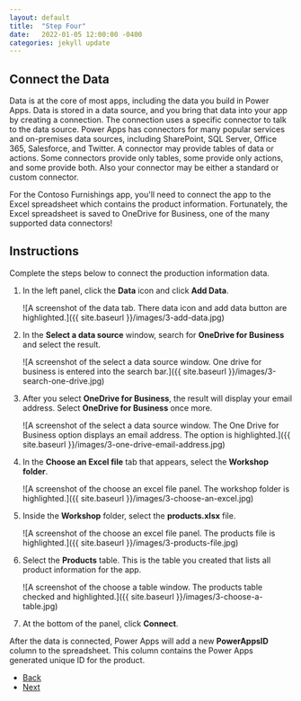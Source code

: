 ```yaml
---
layout: default
title:  "Step Four"
date:   2022-01-05 12:00:00 -0400
categories: jekyll update
---
```

## Connect the Data

Data is at the core of most apps, including the data you build in Power Apps. Data is stored in a data source, and you bring that data into your app by creating a connection. The connection uses a specific connector to talk to the data source. Power Apps has connectors for many popular services and on-premises data sources, including SharePoint, SQL Server, Office 365, Salesforce, and Twitter. A connector may provide tables of data or actions. Some connectors provide only tables, some provide only actions, and some provide both. Also your connector may be either a standard or custom connector.

For the Contoso Furnishings app, you'll need to connect the app to the Excel spreadsheet which contains the product information. Fortunately, the Excel spreadsheet is saved to OneDrive for Business, one of the many supported data connectors!

## Instructions

Complete the steps below to connect the production information data.

1. In the left panel, click the **Data** icon and click **Add Data**.

    ![A screenshot of the data tab. There data icon and add data button are highlighted.]({{ site.baseurl }}/images/3-add-data.jpg)

1. In the **Select a data source** window, search for **OneDrive for Business** and select the result.

    ![A screenshot of the select a data source window. One drive for business is entered into the search bar.]({{ site.baseurl }}/images/3-search-one-drive.jpg)

1. After you select **OneDrive for Business**, the result will display your email address. Select **OneDrive for Business** once more.

    ![A screenshot of the select a data source window. The One Drive for Business option displays an email address. The option is highlighted.]({{ site.baseurl }}/images/3-one-drive-email-address.jpg)

1. In the **Choose an Excel file** tab that appears, select the **Workshop folder**.

    ![A screenshot of the choose an excel file panel. The workshop folder is highlighted.]({{ site.baseurl }}/images/3-choose-an-excel.jpg)

1. Inside the **Workshop** folder, select the **products.xlsx** file.

    ![A screenshot of the choose an excel file panel. The products file is highlighted.]({{ site.baseurl }}/images/3-products-file.jpg)

1. Select the **Products** table. This is the table you created that lists all product information for the app.

    ![A screenshot of the choose a table window. The products table checked and highlighted.]({{ site.baseurl }}/images/3-choose-a-table.jpg)

1. At the bottom of the panel, click **Connect**.

After the data is connected, Power Apps will add a new __PowerAppsID__ column to the spreadsheet. This column contains the Power Apps generated unique ID for the product.

<ul class="actions">
<li><a href="https://aprilspeight.github.io/workshop-mr-powerapps/jekyll/update/2022/01/06/step-three.html" class="button special">Back</a></li>
<li><a href="https://aprilspeight.github.io/workshop-mr-powerapps/jekyll/update/2022/01/04/step-five.html" class="button">Next</a></li>
</ul>